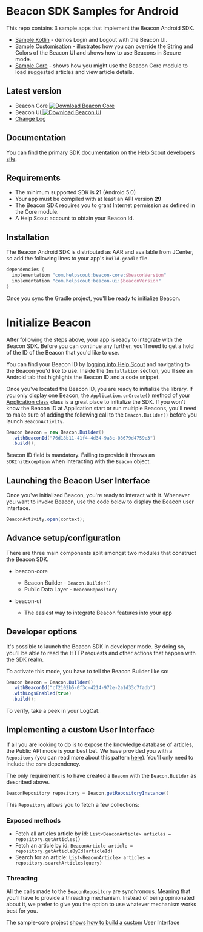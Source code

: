 # Beacon SDK Samples for Android

This repo contains 3 sample apps that implement the Beacon Android SDK. 

* [Sample Kotlin](https://github.com/helpscout/beacon-android-sdk-sample/tree/master/sample-kotlin) - demos Login and Logout with the Beacon UI.
* [Sample Customisation](https://github.com/helpscout/beacon-android-sdk-sample/tree/master/sample-customisation) - illustrates how you can override the String and Colors of the Beacon UI and shows how to use Beacons in Secure mode.
* [Sample Core](https://github.com/helpscout/beacon-android-sdk-sample/tree/master/sample-core) - shows how you might use the Beacon Core module to load suggested articles and view article details. 


## Latest version

* Beacon Core [ ![Download Beacon Core](https://api.bintray.com/packages/helpscout/beacon/beacon-core/images/download.svg) ](https://bintray.com/helpscout/beacon/beacon-core/_latestVersion)
* Beacon UI[ ![Download Beacon UI](https://api.bintray.com/packages/helpscout/beacon/beacon-ui/images/download.svg) ](https://bintray.com/helpscout/beacon/beacon-ui/_latestVersion)
* [Change Log](https://github.com/helpscout/beacon-android-sdk-sample/blob/master/CHANGELOG.md)

## Documentation

You can find the primary SDK documentation on the [Help Scout developers site](https://developer.helpscout.com/beacon-2/android/). 

## Requirements

* The minimum supported SDK is **21** (Android 5.0)
* Your app must be compiled with at least an API version **29** 
* The Beacon SDK requires you to grant Internet permission as defined in the Core module.
* A Help Scout account to obtain your Beacon Id.

## Installation
The Beacon Android SDK is distributed as AAR and available from JCenter, so add the following lines to your app's `build.gradle` file.

```groovy
dependencies {
  implementation "com.helpscout:beacon-core:$beaconVersion"
  implementation "com.helpscout:beacon-ui:$beaconVersion"
}
```

Once you sync the Gradle project, you'll be ready to initialize Beacon.


# Initialize Beacon

After following the steps above, your app is ready to integrate with the Beacon SDK. Before you can continue any further, you'll need to get a hold of the ID of the Beacon that you'd like to use.

You can find your Beacon ID by [logging into Help Scout](https://secure.helpscout.net/settings/beacons) and navigating to the Beacon you'd like to use. Inside the `Installation` section, you'll see an Android tab that highlights the Beacon ID and a code snippet.

Once you've located the Beacon ID, you are ready to initialize the library. If you only display one Beacon, the `Application.onCreate()` method of your [Application class](https://developer.android.com/reference/android/app/Application.html)
class is a great place to initialize the SDK. If you won't know the Beacon ID at Application start or run multiple Beacons, you'll need to make sure of adding the following call to the `Beacon.Builder()` before you launch `BeaconActivity`.  

```java
Beacon beacon = new Beacon.Builder()
  .withBeaconId("76d18b11-41f4-4d34-9a8c-08679d4759e3")       
  .build();
```

Beacon ID field is mandatory. Failing to provide it throws an `SDKInitException`
when interacting with the `Beacon` object.

## Launching the Beacon User Interface

Once you've initialized Beacon, you're ready to interact with it. Whenever you want
to invoke Beacon, use the code below to display the Beacon user interface.

```java
BeaconActivity.open(context);
```

## Advance setup/configuration

There are three main components split amongst two modules that construct the Beacon SDK. 

* beacon-core
    - Beacon Builder -  `Beacon.Builder()`  
    - Public Data Layer - `BeaconRepository`

* beacon-ui
    - The easiest way to integrate Beacon features into your app

## Developer options

It's possible to launch the Beacon SDK in developer mode. By doing so, you'll be able to read
the HTTP requests and other actions that happen with the SDK realm.

To activate this mode, you have to tell the Beacon Builder like so:

```java
Beacon beacon = Beacon.Builder()
  .withBeaconId("cf2102b5-0f3c-4214-972e-2a1d33c7fadb")       
  .withLogsEnabled(true)       
  .build();
```

To verify, take a peek in your LogCat.


## Implementing a custom User Interface

If all you are looking to do is to expose the knowledge database of articles, the Public API mode is your best bet.
We have provided you with a `Repository` (you can read more about this pattern [here](https://msdn.microsoft.com/en-us/library/ff649690.aspx)). You'll only need to include the `core` dependency.

The only requirement is to have created a `Beacon` with the `Beacon.Builder` as described above.

```java
BeaconRepository repository = Beacon.getRepositoryInstance()
```

This `Repository` allows you to fetch a few collections:

### Exposed methods

- Fetch all articles article by id: `List<BeaconArticle> articles = repository.getArticles()`
- Fetch an article by id: `BeaconArticle article = repository.getArticleById(articleId)`
- Search for an article: `List<BeaconArticle> articles = repository.searchArticles(query)`

### Threading

All the calls made to the `BeaconRepository` are synchronous. Meaning that you'll have to provide a threading
mechanism. Instead of being opinionated about it, we prefer to give you the option to use whatever mechanism works
best for you.

The sample-core project [shows how to build a custom](https://github.com/helpscout/beacon-android-sdk-sample/tree/master/sample-core) User Interface

